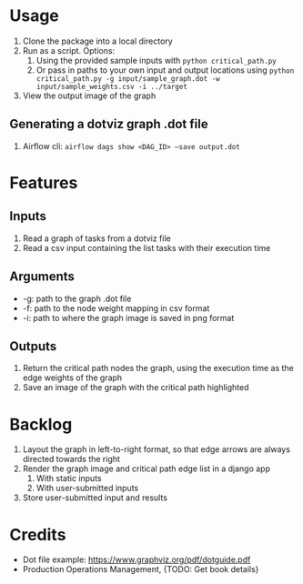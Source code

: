 # Usage

1. Clone the package into a local directory
1. Run as a script. Options:
   1. Using the provided sample inputs with `python critical_path.py`
   2. Or pass in paths to your own input and output locations using
`python critical_path.py -g input/sample_graph.dot -w input/sample_weights.csv -i ../target`
1. View the output image of the graph

## Generating a dotviz graph .dot file
1. Airflow cli:  `airflow dags show <DAG_ID> –save output.dot`

# Features

## Inputs
1. Read a graph of tasks from a dotviz file
1. Read a csv input containing the list tasks with their execution time

## Arguments
* -g: path to the graph .dot file
* -f: path to the node weight mapping in csv format
* -i: path to where the graph image is saved in png format

## Outputs
1. Return the critical path nodes the graph, using the execution time as the edge weights of the graph
1. Save an image of the graph with the critical path highlighted

# Backlog
1. Layout the graph in left-to-right format, so that edge arrows are always directed towards the right
1. Render the graph image and critical path edge list in a django app
    1. With static inputs
    1. With user-submitted inputs
1. Store user-submitted input and results

# Credits
* Dot file example: https://www.graphviz.org/pdf/dotguide.pdf
* Production Operations Management, {TODO: Get book details}
